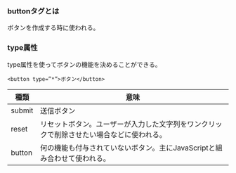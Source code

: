 ### buttonタグとは

ボタンを作成する時に使われる。

### type属性

type属性を使ってボタンの機能を決めることができる。

```
<button type=”*”>ボタン</button>
```

|種類|意味|
|-|-|
|submit|送信ボタン|
|reset|リセットボタン。ユーザーが入力した文字列をワンクリックで削除させたい場合などに使われる。|
|button|何の機能も付与されていないボタン。主にJavaScriptと組み合わせて使われる。|

